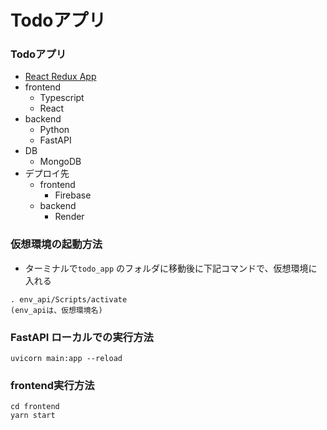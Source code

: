 # Todoアプリ

### Todoアプリ
- [React Redux App](https://fastapi-todo-a2ab3.web.app/)
- frontend 
  - Typescript
  - React
- backend
  - Python
  - FastAPI
- DB
  - MongoDB
- デプロイ先
  - frontend
    - Firebase
  - backend
    - Render

### 仮想環境の起動方法
- ターミナルで`todo_app` のフォルダに移動後に下記コマンドで、仮想環境に入れる
```
. env_api/Scripts/activate
(env_apiは、仮想環境名)
```

### FastAPI ローカルでの実行方法
```
uvicorn main:app --reload
```


### frontend実行方法
```
cd frontend
yarn start
```